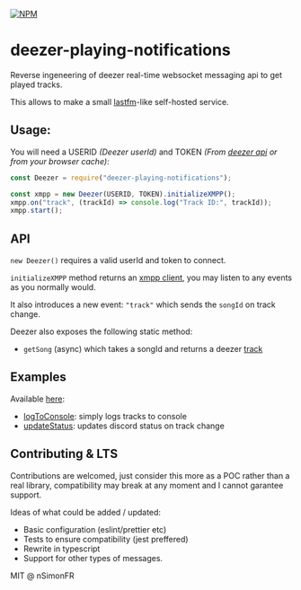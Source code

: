 [![NPM](https://nodei.co/npm/deezer-playing-notifications.png)](https://www.npmjs.com/package/deezer-playing-notifications)

# deezer-playing-notifications

Reverse ingeneering of deezer real-time websocket messaging api to get played tracks.

This allows to make a small [lastfm](https://last.fm/)-like self-hosted service.

## Usage:

You will need a USERID _(Deezer userId)_ and TOKEN _(From [deezer api](https://developers.deezer.com) or from your browser cache)_:

```js
const Deezer = require("deezer-playing-notifications");

const xmpp = new Deezer(USERID, TOKEN).initializeXMPP();
xmpp.on("track", (trackId) => console.log("Track ID:", trackId));
xmpp.start();
```

## API

`new Deezer()` requires a valid userId and token to connect.

`initializeXMPP` method returns an [xmpp client](https://www.npmjs.com/package/@xmpp/client), you may listen to any events as you normally would.

It also introduces a new event: `"track"` which sends the `songId` on track change.

Deezer also exposes the following static method:

- `getSong` (async) which takes a songId and returns a deezer [track](https://developers.deezer.com/api/track)

## Examples

Available [here](https://github.com/nSimonFR/deezer-playing-notifications/tree/master/examples):

- [logToConsole](https://github.com/nSimonFR/deezer-playing-notifications/tree/master/examples/logToConsole.js): simply logs tracks to console
- [updateStatus](https://github.com/nSimonFR/deezer-playing-notifications/tree/master/examples/updateStatus.js): updates discord status on track change

## Contributing & LTS

Contributions are welcomed, just consider this more as a POC rather than a real library, compatibility may break at any moment and I cannot garantee support.

Ideas of what could be added / updated:

- Basic configuration (eslint/prettier etc)
- Tests to ensure compatibility (jest preffered)
- Rewrite in typescript
- Support for other types of messages.

MIT @ nSimonFR

